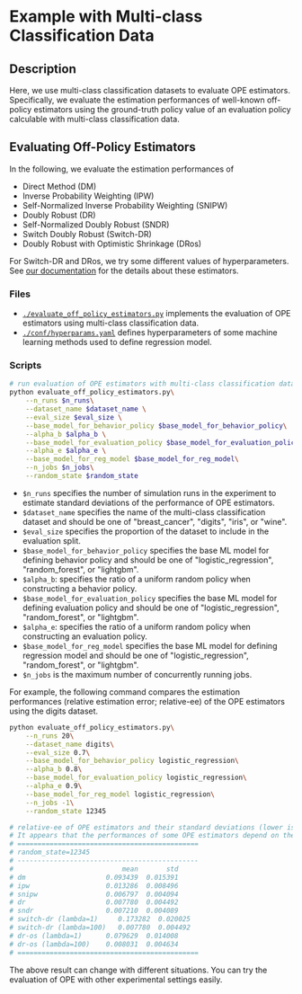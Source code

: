 # Example with Multi-class Classification Data


## Description

Here, we use multi-class classification datasets to evaluate OPE estimators.
Specifically, we evaluate the estimation performances of well-known off-policy estimators using the ground-truth policy value of an evaluation policy calculable with multi-class classification data.

## Evaluating Off-Policy Estimators

In the following, we evaluate the estimation performances of
- Direct Method (DM)
- Inverse Probability Weighting (IPW)
- Self-Normalized Inverse Probability Weighting (SNIPW)
- Doubly Robust (DR)
- Self-Normalized Doubly Robust (SNDR)
- Switch Doubly Robust (Switch-DR)
- Doubly Robust with Optimistic Shrinkage (DRos)

For Switch-DR and DRos, we try some different values of hyperparameters.
See [our documentation](https://zr-obp.readthedocs.io/en/latest/estimators.html) for the details about these estimators.

### Files
- [`./evaluate_off_policy_estimators.py`](./evaluate_off_policy_estimators.py) implements the evaluation of OPE estimators using multi-class classification data.
- [`./conf/hyperparams.yaml`](./conf/hyperparams.yaml) defines hyperparameters of some machine learning methods used to define regression model.

### Scripts

```bash
# run evaluation of OPE estimators with multi-class classification data
python evaluate_off_policy_estimators.py\
    --n_runs $n_runs\
    --dataset_name $dataset_name \
    --eval_size $eval_size \
    --base_model_for_behavior_policy $base_model_for_behavior_policy\
    --alpha_b $alpha_b \
    --base_model_for_evaluation_policy $base_model_for_evaluation_policy\
    --alpha_e $alpha_e \
    --base_model_for_reg_model $base_model_for_reg_model\
    --n_jobs $n_jobs\
    --random_state $random_state
```
- `$n_runs` specifies the number of simulation runs in the experiment to estimate standard deviations of the performance of OPE estimators.
- `$dataset_name` specifies the name of the multi-class classification dataset and should be one of "breast_cancer", "digits", "iris", or "wine".
- `$eval_size` specifies the proportion of the dataset to include in the evaluation split.
- `$base_model_for_behavior_policy` specifies the base ML model for defining behavior policy and should be one of "logistic_regression", "random_forest", or "lightgbm".
- `$alpha_b`: specifies the ratio of a uniform random policy when constructing a behavior policy.
- `$base_model_for_evaluation_policy` specifies the base ML model for defining evaluation policy and should be one of "logistic_regression", "random_forest", or "lightgbm".
- `$alpha_e`: specifies the ratio of a uniform random policy when constructing an evaluation policy.
- `$base_model_for_reg_model` specifies the base ML model for defining regression model and should be one of "logistic_regression", "random_forest", or "lightgbm".
- `$n_jobs` is the maximum number of concurrently running jobs.

For example, the following command compares the estimation performances (relative estimation error; relative-ee) of the OPE estimators using the digits dataset.

```bash
python evaluate_off_policy_estimators.py\
    --n_runs 20\
    --dataset_name digits\
    --eval_size 0.7\
    --base_model_for_behavior_policy logistic_regression\
    --alpha_b 0.8\
    --base_model_for_evaluation_policy logistic_regression\
    --alpha_e 0.9\
    --base_model_for_reg_model logistic_regression\
    --n_jobs -1\
    --random_state 12345

# relative-ee of OPE estimators and their standard deviations (lower is better).
# It appears that the performances of some OPE estimators depend on the choice of their hyperparameters.
# =============================================
# random_state=12345
# ---------------------------------------------
#                           mean       std
# dm                    0.093439  0.015391
# ipw                   0.013286  0.008496
# snipw                 0.006797  0.004094
# dr                    0.007780  0.004492
# sndr                  0.007210  0.004089
# switch-dr (lambda=1)     0.173282  0.020025
# switch-dr (lambda=100)   0.007780  0.004492
# dr-os (lambda=1)      0.079629  0.014008
# dr-os (lambda=100)    0.008031  0.004634
# =============================================
```

The above result can change with different situations.
You can try the evaluation of OPE with other experimental settings easily.
